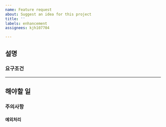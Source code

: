 ```yaml
---
name: Feature request
about: Suggest an idea for this project
title: ''
labels: enhancement
assignees: kjh107704

---
```


## 설명


### 요구조건

---

## 해야할 일


### 주의사항

#### 예외처리
